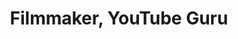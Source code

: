 ---
title: Filmmaker, YouTube Guru
position: 24
name: Kitty Peters
bio: |-
    Kitty Peters runs a filmmaking empire, Atola Visuals, which includes a leading YouTube channel, a boutique video production business, active communities on Twitch and Discord, and engaging social media accounts.

    Kitty grew up in the Chicagoland area and obtained her degree in Cinematography from Columbia College in Chicago. In 2012, she moved to San Francisco and fell in love with the hustle, the newest tech, and the photographic scenery. The Bay Area gave her ample inspiration to paint the beauty of the world as seen through her eyes. She has shot numerous projects: from festival montages to marketing content. Kitty now resides in Los Angeles and strives to tell inspirational stories through the visual medium.
Image: "/assets/images/educators/kitty-peters.jpg"
Website: https://www.atolavisuals.com/
Twitter: https://twitter.com/AtolaVisuals
Facebook: https://www.facebook.com/atolavisuals/
Instagram: https://www.instagram.com/atolavisuals/
Youtube: https://www.youtube.com/atolavisuals
Vimeo: 
--- 